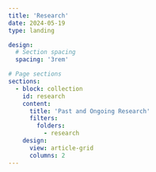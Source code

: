 ```yaml
---
title: 'Research'
date: 2024-05-19
type: landing

design:
  # Section spacing
  spacing: '3rem'

# Page sections
sections:
  - block: collection
    id: research
    content:
      title: 'Past and Ongoing Research'
      filters:
        folders:
          - research
    design:
      view: article-grid
      columns: 2
---
```


